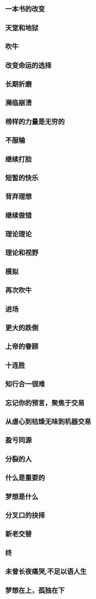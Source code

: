 ## 一本书的改变

## 天堂和地狱

## 吹牛

## 改变命运的选择

## 长期折磨

## 濒临崩溃

## 榜样的力量是无穷的

## 不服输

## 继续打脸

## 短暂的快乐

## 背弃理想

## 继续做错

## 理论理论

## 理论和视野

## 模拟

## 再次吹牛

## 进场

## 更大的跌倒

## 上帝的眷顾

## 十连胜

## 知行合一很难

## 忘记你的预言，聚焦于交易

## 从虐心到枯燥无味到机器交易

## 盈亏同源

## 分裂的人

## 什么是重要的

## 梦想是什么

## 分叉口的抉择

## 新老交替

## 终

## 未曾长夜痛哭,不足以语人生

## 梦想在上，孤独在下


